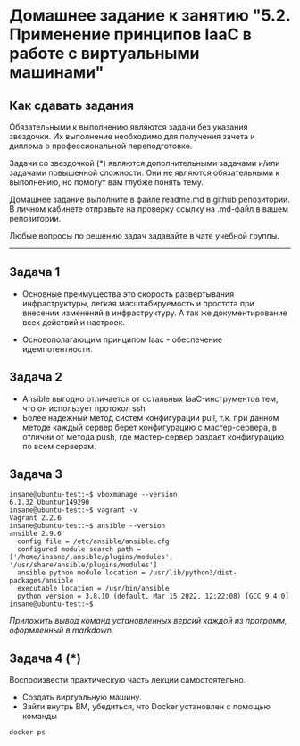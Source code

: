 
# Домашнее задание к занятию "5.2. Применение принципов IaaC в работе с виртуальными машинами"

## Как сдавать задания

Обязательными к выполнению являются задачи без указания звездочки. Их выполнение необходимо для получения зачета и диплома о профессиональной переподготовке.

Задачи со звездочкой (*) являются дополнительными задачами и/или задачами повышенной сложности. Они не являются обязательными к выполнению, но помогут вам глубже понять тему.

Домашнее задание выполните в файле readme.md в github репозитории. В личном кабинете отправьте на проверку ссылку на .md-файл в вашем репозитории.

Любые вопросы по решению задач задавайте в чате учебной группы.

---

## Задача 1

- Основные преимущества это скорость развертывания инфраструктуры, легкая масштабируемость и простота при внесении изменений в инфраструктуру. А так же документирование всех действий и настроек.

- Основополагающим принципом Iaac - обеспечение идемпотентности.


## Задача 2

- Ansible выгодно отличается от остальных IaaC-инструментов тем, что он использует протокол ssh
- Более надежный метод систем конфигурации pull, т.к. при данном методе каждый сервер берет конфигурацию с мастер-сервера, в отличии от метода push, где мастер-сервер раздает конфигурацию по всем серверам.


## Задача 3
```
insane@ubuntu-test:~$ vboxmanage --version
6.1.32_Ubuntur149290
insane@ubuntu-test:~$ vagrant -v
Vagrant 2.2.6
insane@ubuntu-test:~$ ansible --version
ansible 2.9.6
  config file = /etc/ansible/ansible.cfg
  configured module search path = ['/home/insane/.ansible/plugins/modules', '/usr/share/ansible/plugins/modules']
  ansible python module location = /usr/lib/python3/dist-packages/ansible
  executable location = /usr/bin/ansible
  python version = 3.8.10 (default, Mar 15 2022, 12:22:08) [GCC 9.4.0]
insane@ubuntu-test:~$
```

*Приложить вывод команд установленных версий каждой из программ, оформленный в markdown.*

## Задача 4 (*)

Воспроизвести практическую часть лекции самостоятельно.

- Создать виртуальную машину.
- Зайти внутрь ВМ, убедиться, что Docker установлен с помощью команды
```
docker ps
```
